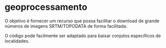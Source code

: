 # geoprocessamento

O objetivo é fornecer um recurso que possa facilitar o download de grande números de imagens SRTM/TOPODATA de forma facilitada.

O código pode facilmente ser adaptado para baixar conjutos específicos de localidades.
